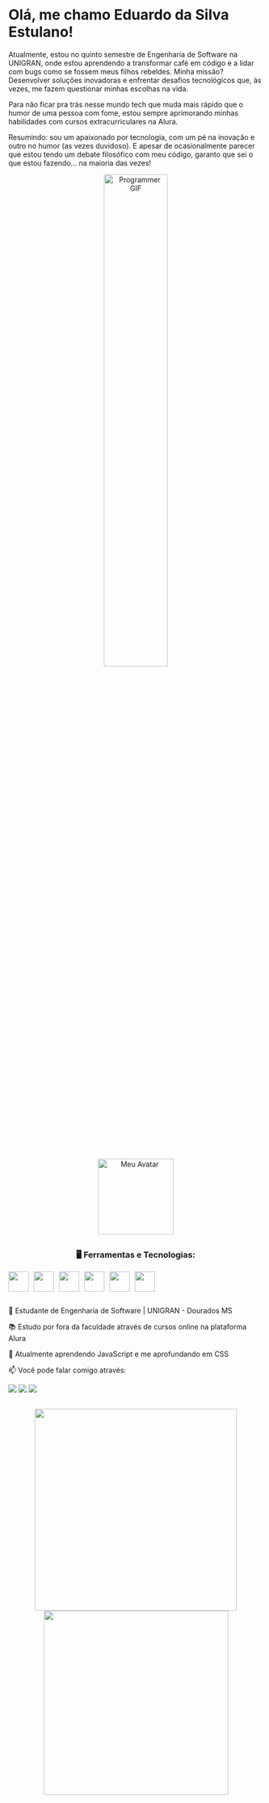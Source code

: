 # Olá, me chamo Eduardo da Silva Estulano!

Atualmente, estou no quinto semestre de Engenharia de Software na UNIGRAN, onde estou aprendendo a transformar café em código e a lidar com bugs como se fossem meus filhos rebeldes. Minha missão? Desenvolver soluções inovadoras e enfrentar desafios tecnológicos que, às vezes, me fazem questionar minhas escolhas na vida.

Para não ficar pra trás nesse mundo tech que muda mais rápido que o humor de uma pessoa com fome, estou sempre aprimorando minhas habilidades com cursos extracurriculares na Alura.

Resumindo: sou um apaixonado por tecnologia, com um pé na inovação e outro no humor (as vezes duvidoso). E apesar de ocasionalmente parecer que estou tendo um debate filosófico com meu código, garanto que sei o que estou fazendo... na maioria das vezes!

<div align="center">
  <img src="https://media1.tenor.com/m/NOYF3f82b_gAAAAd/programmer.gif" alt="Programmer GIF" width="50%">
</div>

<div align="center">
  <img src="https://i.imgur.com/8C9KLdf.png" alt="Meu Avatar" width="150">
</div>

<h2></h2>
<div align="center">
<h3>🖥️ Ferramentas e Tecnologias:</h3>
  <div style="display: flex; gap: 10px;">
    <img src="https://cdn.jsdelivr.net/gh/devicons/devicon@latest/icons/javascript/javascript-original.svg" width="40" height="40"/> 
    <img src="https://cdn.jsdelivr.net/gh/devicons/devicon@latest/icons/cplusplus/cplusplus-original.svg" width="40" height="40"/> 
    <img src="https://cdn.jsdelivr.net/gh/devicons/devicon@latest/icons/css3/css3-original.svg" width="40" height="40"/> 
    <img src="https://cdn.jsdelivr.net/gh/devicons/devicon@latest/icons/html5/html5-original.svg" width="40" height="40"/> 
    <img src="https://cdn.jsdelivr.net/gh/devicons/devicon@latest/icons/git/git-original.svg" width="40" height="40"/>
    <img src="https://cdn.jsdelivr.net/gh/devicons/devicon@latest/icons/github/github-original.svg" width="40" height="40"/> 
  </div>
</div>

 ##
 🚀 Estudante de Engenharia de Software | UNIGRAN - Dourados MS

 📚 Estudo por fora da faculdade através de cursos online na plataforma Alura
 
 🌱 Atualmente aprendendo JavaScript e me aprofundando em CSS

 📫 Você pode falar comigo através:

<div>
<a href="https://www.linkedin.com/in/eduardo-da-silva-estulano-447ba02b1/"><img loading="lazy" src="https://img.shields.io/badge/-LinkedIn-%230077B5?style=for-the-badge&logo=linkedin&logoColor=white" target="_blank"></a>   
<a href="https://www.instagram.com/du.estulano/"><img loading="lazy" src="https://img.shields.io/badge/-Instagram-%23E4405F?style=for-the-badge&logo=instagram&logoColor=white" target="_blank"></a>
<a href="mailto:eduardo.estulano46@gmail.com"><img loading="lazy" src="https://img.shields.io/badge/Gmail-D14836?style=for-the-badge&logo=gmail&logoColor=white" target="_blank"></a>
</div>

<h2></h2>

<div align="center">
  <a href="https://github.com/Eduardox64">
    <img loading="lazy" width="400" src="https://github-readme-stats.vercel.app/api/top-langs/?username=Eduardox64&layout=compact&langs_count=7&theme=dracula"/>
    <img loading="lazy" width="365" src="https://github-readme-stats.vercel.app/api?username=Eduardox64&show_icons=true&theme=dracula&include_all_commits=true&count_private=true"/>
  </a>
</div>
